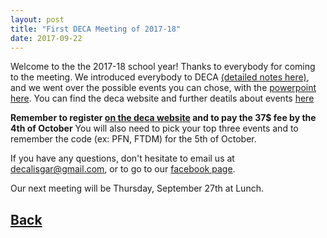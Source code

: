 ```yaml
---
layout: post
title: "First DECA Meeting of 2017-18"
date: 2017-09-22
---
```

Welcome to the the 2017-18 school year!
Thanks to everybody for coming to the meeting. We introduced everybody to DECA [(detailed notes here)](https://docs.google.com/document/d/1dzmzTLBqxFpo4-okfhF1TCmokqPqAHEAtUJ-2H4XjL0/edit?usp=sharing), and we went over the possible events you can chose, with the [powerpoint here](https://docs.google.com/presentation/d/10TCYmZDlPubI-6wO2rgYZZ4WxKjfJ4Yu4kKJPc2vF0k/edit). You can find the deca website and further deatils about events [here](http://2016.deca.ca/competitive-events/)

**Remember to register [on the deca website](2016.deca.ca) and to pay the 37$ fee by the 4th of October**
You will also need to pick your top three events and to remember the code (ex: PFN, FTDM) for the 5th of October.

If you have any questions, don't hesitate to email us at decalisgar@gmail.com, or to go to our [facebook page](https://www.facebook.com/lisgarDeca).

Our next meeting will be Thursday, September 27th at Lunch.

## [Back](/deca/blog)

